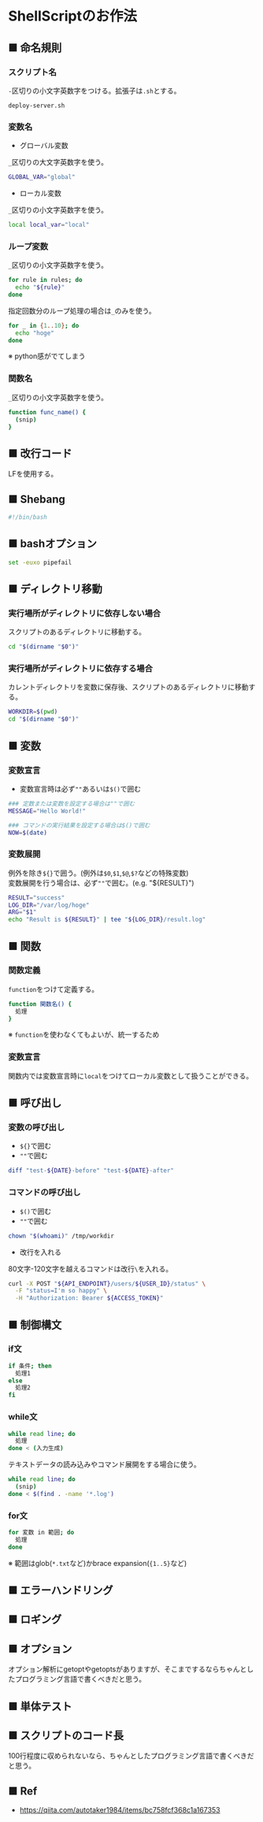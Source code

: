 # ShellScriptのお作法
## ■ 命名規則
### スクリプト名
`-`区切りの小文字英数字をつける。拡張子は`.sh`とする。
```
deploy-server.sh
```

### 変数名
- グローバル変数

`_`区切りの大文字英数字を使う。
```sh
GLOBAL_VAR="global"
```
- ローカル変数

`_`区切りの小文字英数字を使う。
```sh
local local_var="local"
```
### ループ変数
`_`区切りの小文字英数字を使う。
```sh
for rule in rules; do
  echo "${rule}"
done
```
指定回数分のループ処理の場合は`_`のみを使う。
```sh
for _ in {1..10}; do
  echo "hoge"
done
```
※ python感がでてしまう

### 関数名
`_`区切りの小文字英数字を使う。
```sh
function func_name() {
  (snip)
}
```

## ■ 改行コード
LFを使用する。

## ■ Shebang
```sh
#!/bin/bash
```

## ■ bashオプション
```sh
set -euxo pipefail
```

## ■ ディレクトリ移動
### 実行場所がディレクトリに依存しない場合
スクリプトのあるディレクトリに移動する。
```sh
cd "$(dirname "$0")"
```

### 実行場所がディレクトリに依存する場合
カレントディレクトリを変数に保存後、スクリプトのあるディレクトリに移動する。
```sh
WORKDIR=$(pwd)
cd "$(dirname "$0")"
```

## ■ 変数
### 変数宣言
- 変数宣言時は必ず`""`あるいは`$()`で囲む
```sh
### 定数または変数を設定する場合は""で囲む
MESSAGE="Hello World!"

### コマンドの実行結果を設定する場合は$()で囲む
NOW=$(date)
```
### 変数展開
例外を除き`${}`で囲う。(例外は`$0`,`$1`,`$@`,`$?`などの特殊変数)  
変数展開を行う場合は、必ず`""`で囲む。(e.g. "${RESULT}")
```sh
RESULT="success"
LOG_DIR="/var/log/hoge"
ARG="$1"
echo "Result is ${RESULT}" | tee "${LOG_DIR}/result.log"
```
## ■ 関数
### 関数定義
`function`をつけて定義する。
```sh
function 関数名() {
  処理
}
```
※ `function`を使わなくてもよいが、統一するため
### 変数宣言
関数内では変数宣言時に`local`をつけてローカル変数として扱うことができる。
## ■ 呼び出し
### 変数の呼び出し
- `${}`で囲む
- `""`で囲む
```sh
diff "test-${DATE}-before" "test-${DATE}-after"
```
### コマンドの呼び出し
- `$()`で囲む
- `""`で囲む
```sh
chown "$(whoami)" /tmp/workdir
```
- 改行を入れる

80文字-120文字を越えるコマンドは改行`\`を入れる。
```sh
curl -X POST "${API_ENDPOINT}/users/${USER_ID}/status" \
  -F "status=I'm so happy" \
  -H "Authorization: Bearer ${ACCESS_TOKEN}" 
```
## ■ 制御構文
### if文
```sh
if 条件; then
  処理1
else
  処理2
fi
```
### while文
```sh
while read line; do
  処理
done < (入力生成)
```
テキストデータの読み込みやコマンド展開をする場合に使う。
```sh
while read line; do
  (snip)
done < $(find . -name '*.log')
```
### for文
```sh
for 変数 in 範囲; do
  処理
done
```
※ 範囲はglob(`*.txt`など)かbrace expansion(`{1..5}`など)  
## ■ エラーハンドリング
## ■ ロギング
## ■ オプション
オプション解析にgetoptやgetoptsがありますが、そこまでするならちゃんとしたプログラミング言語で書くべきだと思う。
## ■ 単体テスト
## ■ スクリプトのコード長
100行程度に収められないなら、ちゃんとしたプログラミング言語で書くべきだと思う。
## ■ Ref
- https://qiita.com/autotaker1984/items/bc758fcf368c1a167353
